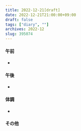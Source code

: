 ```yaml
---
title: 2022-12-21[draft]
date: 2022-12-21T21:00:00+09:00
draft: false
tags: ["diary", ""]
archives: 2022-12
slug: 395074
---
```

#### 午前
- 
#### 午後
- 
#### 体調
- 
#### その他